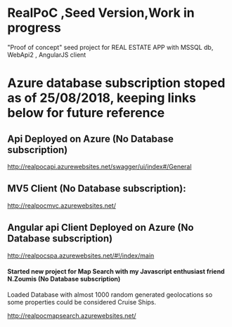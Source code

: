 # RealPoC ,Seed Version,Work in progress
"Proof of concept" seed project for REAL ESTATE APP with MSSQL db, WebApi2 , AngularJS client




# Azure database subscription stoped as of 25/08/2018, keeping links below for future reference

## Api Deployed on Azure (No Database subscription)

http://realpocapi.azurewebsites.net/swagger/ui/index#/General

## MV5 Client (No Database subscription):

http://realpocmvc.azurewebsites.net/

## Angular api Client Deployed on Azure (No Database subscription)

http://realpocspa.azurewebsites.net/#!/index/main


#### Started new project for Map Search with my Javascript enthusiast friend N.Zoumis (No Database subscription)   

Loaded Database with almost 1000 random generated geolocations so some properties could be considered Cruise Ships.

http://realpocmapsearch.azurewebsites.net/
